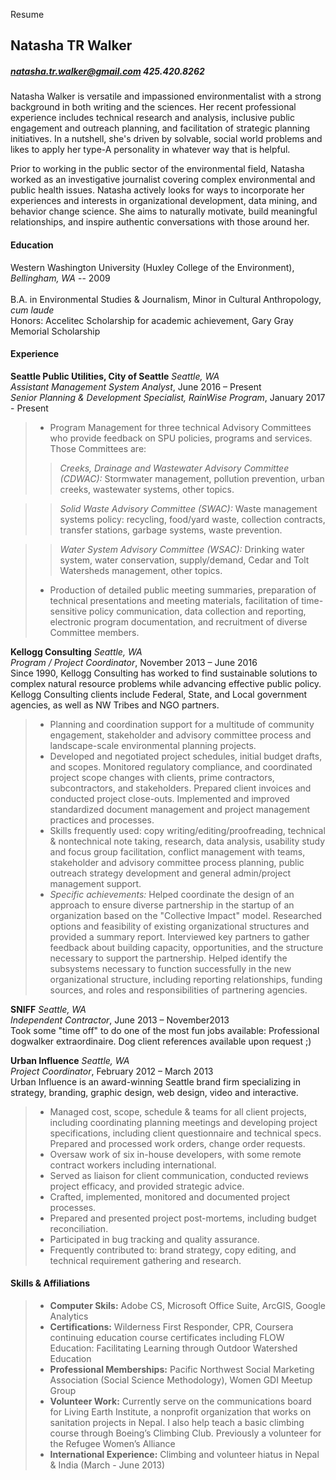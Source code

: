 Resume

## Natasha TR Walker 
##### natasha.tr.walker@gmail.com 425.420.8262

Natasha Walker is versatile and impassioned environmentalist with a strong background in both writing and the sciences. Her recent professional experience includes technical research and analysis, inclusive public engagement and outreach planning, and facilitation of strategic planning initiatives. In a nutshell, she's driven by solvable, social world problems and likes to apply her type-A personality in whatever way that is helpful.

Prior to working in the public sector of the environmental field, Natasha worked as an investigative journalist covering complex environmental and public health issues. Natasha actively looks for ways to incorporate her experiences and interests in organizational development, data mining, and behavior change science. She aims to naturally motivate, build meaningful relationships, and inspire authentic conversations with those around her.

#### **Education**  
Western Washington University (Huxley College of the Environment), _Bellingham, WA_ -- 2009  			    	                     	 
<br>B.A. in Environmental Studies & Journalism, Minor in Cultural Anthropology, _cum laude_  
Honors: Accelitec Scholarship for academic achievement, Gary Gray Memorial Scholarship

#### **Experience**

**Seattle Public Utilities, City of Seattle**  _Seattle, WA_  
_Assistant Management System Analyst_, June 2016 – Present  
_Senior Planning & Development Specialist, RainWise Program_, January 2017 - Present
>* Program Management for three technical Advisory Committees who provide feedback on SPU policies, programs and services. Those Committees are:
>>_Creeks, Drainage and Wastewater Advisory Committee (CDWAC):_ Stormwater management, pollution prevention, urban creeks, wastewater systems, other topics.

>>_Solid Waste Advisory Committee (SWAC):_ Waste management systems policy: recycling, food/yard waste, collection contracts, transfer stations, garbage systems, waste prevention.

>>_Water System Advisory Committee (WSAC):_ Drinking water system, water conservation, supply/demand, Cedar and Tolt Watersheds management, other topics.
>* Production of detailed public meeting summaries, preparation of technical presentations and meeting materials, facilitation of time-sensitive policy communication, data collection and reporting, electronic program documentation, and recruitment of diverse Committee members.

**Kellogg Consulting** _Seattle, WA_  
_Program / Project Coordinator_, November 2013 – June 2016 <br>
Since 1990, Kellogg Consulting has worked to find sustainable solutions to complex natural resource problems while advancing effective public policy. Kellogg Consulting clients include Federal, State, and Local government agencies, as well as NW Tribes and NGO partners. 
>* Planning and coordination support for a multitude of community engagement, stakeholder and advisory committee process and landscape-scale environmental planning projects. 
>* Developed and negotiated project schedules, initial budget drafts, and scopes. Monitored regulatory compliance, and coordinated project scope changes with clients, prime contractors, subcontractors, and stakeholders. Prepared client invoices and conducted project close-outs. Implemented and improved standardized document management and project management practices and processes.
>* Skills frequently used: copy writing/editing/proofreading, technical & nontechnical note taking, research, data analysis, usability study and focus group facilitation, conflict management with teams, stakeholder and advisory committee process planning, public outreach strategy development and general admin/project management support.
>* _Specific achievements:_ Helped coordinate the design of an approach to ensure diverse partnership in the startup of an organization based on the "Collective Impact" model. Researched options and feasibility of existing organizational structures and provided a summary report. Interviewed key partners to gather feedback about building capacity, opportunities, and the structure necessary to support the partnership. Helped identify the subsystems necessary to function successfully in the new organizational structure, including reporting relationships, funding sources, and roles and responsibilities of partnering agencies.

**SNIFF** _Seattle, WA_  
_Independent Contractor_, June 2013 – November2013 <br>
Took some "time off" to do one of the most fun jobs available: Professional dogwalker extraordinaire. Dog client references available upon request ;) 

**Urban Influence** _Seattle, WA_  
_Project Coordinator_, February 2012 – March 2013 <br>
Urban Influence is an award-winning Seattle brand firm specializing in strategy, branding, graphic design, web design, video and interactive.
>* Managed cost, scope, schedule & teams for all client projects, including coordinating planning meetings and developing project specifications, including client questionnaire and technical specs. Prepared and processed work orders, change order requests.
>* Oversaw work of six in-house developers, with some remote contract workers including international.
>* Served as liaison for client communication, conducted reviews project efficacy, and provided strategic advice. 
>* Crafted, implemented, monitored and documented project processes.
>* Prepared and presented project post-mortems, including budget reconciliation. 
>* Participated in bug tracking and quality assurance. 
>* Frequently contributed to: brand strategy, copy editing, and technical requirement gathering and research.

#### **Skills & Affiliations**
>* **Computer Skils:** Adobe CS, Microsoft Office Suite, ArcGIS, Google Analytics   
>* **Certifications:** Wilderness First Responder, CPR, Coursera continuing education course certificates including FLOW Education: Facilitating Learning through Outdoor Watershed Education 
>* **Professional Memberships:** Pacific Northwest Social Marketing Association (Social Science Methodology), Women GDI Meetup Group
>* **Volunteer Work:** Currently serve on the communications board for Living Earth Institute, a nonprofit organization that works on sanitation projects in Nepal. I also help teach a basic climbing course through Boeing’s Climbing Club. Previously a volunteer for the Refugee Women’s Alliance
>* **International Experience:** Climbing and volunteer hiatus in Nepal & India (March - June 2013)
